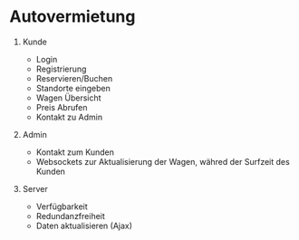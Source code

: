 Autovermietung
==============
1. Kunde
	- Login
	- Registrierung
	- Reservieren/Buchen
	- Standorte eingeben
	- Wagen Übersicht
	- Preis Abrufen
	- Kontakt zu Admin

2. Admin
	- Kontakt zum Kunden
	- Websockets zur Aktualisierung der Wagen, währed der Surfzeit des Kunden

3. Server
	- Verfügbarkeit
	- Redundanzfreiheit
	- Daten aktualisieren (Ajax)
